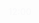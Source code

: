 <div dir="auto" class="css-901oao r-1awozwy r-6koalj r-1d9yedq r-15lhr44 r-195d4m8 r-1gwld19 r-b5h31w" data-testid="vilos-current_time_label" style="color: rgb(249, 249, 250); font-size: 14px; font-weight: 500; justify-content: flex-start; -webkit-box-pack: start;">12:00</div>